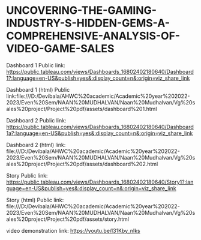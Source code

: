 # UNCOVERING-THE-GAMING-INDUSTRY-S-HIDDEN-GEMS-A-COMPREHENSIVE-ANALYSIS-OF-VIDEO-GAME-SALES
Dashboard 1 Public link: https://public.tableau.com/views/Dashboards_16802402180640/Dashboard1?:language=en-US&publish=yes&:display_count=n&:origin=viz_share_link 

Dashboard 1 (html) Public link:file:///D:/Devibala/AHWC%20academic/Academic%20year%202022-2023/Even%20Sem/NAAN%20MUDHALVAN/Naan%20Mudhalvan/Vg%20sales%20project/Project%20pdf/assets/dashboard%201.html 

Dashboard 2 Public link: https://public.tableau.com/views/Dashboards_16802402180640/Dashboard1a?:language=en-US&publish=yes&:display_count=n&:origin=viz_share_link

Dashboard 2 (html) link: file:///D:/Devibala/AHWC%20academic/Academic%20year%202022-2023/Even%20Sem/NAAN%20MUDHALVAN/Naan%20Mudhalvan/Vg%20sales%20project/Project%20pdf/assets/dashboard%202.html

Story Public link: https://public.tableau.com/views/Dashboards_16802402180640/Story1?:language=en-US&publish=yes&:display_count=n&:origin=viz_share_link

Story (html) Public link: file:///D:/Devibala/AHWC%20academic/Academic%20year%202022-2023/Even%20Sem/NAAN%20MUDHALVAN/Naan%20Mudhalvan/Vg%20sales%20project/Project%20pdf/assets/story.html

video demonstration link: https://youtu.be/l31Kby_nIks

